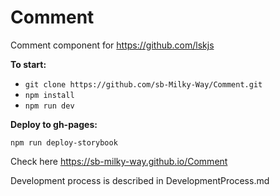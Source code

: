 # Comment
Comment component for https://github.com/lskjs

**To start:**

 - `git clone https://github.com/sb-Milky-Way/Comment.git`
 - `npm install`
 - `npm run dev`

**Deploy to gh-pages:**

`npm run deploy-storybook`

Check here https://sb-milky-way.github.io/Comment


Development process is described in DevelopmentProcess.md
